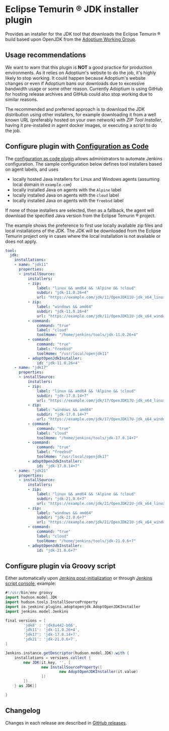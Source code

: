 # Eclipse Temurin :registered: JDK installer plugin

Provides an installer for the JDK tool that downloads the Eclipse Temurin :registered: build based upon OpenJDK from the [Adoptium Working Group](https://adoptium.net/).

## Usage recommendations

We want to warn that this plugin is **NOT** a good practice for production environments. As it relies on
Adoptium's website to do the job, it's highly likely to stop working. It could happen because Adoptium's website
changes or even if Adoptium bans our downloads due to excessive bandwidth usage or some other reason.
Currently Adoptium is using GitHub for hosting release archives and GitHub could also stop working due to similar
reasons.

The recommended and preferred approach is to download the JDK distribution using other installers, for example downloading it from a
well known URL (preferably hosted on your own network) with _ZIP Tool Installer_, having it pre-installed in agent
docker images, or executing a script to do the job.

## Configure plugin with [Configuration as Code](https://plugins.jenkins.io/configuration-as-code/)

The [configuration as code plugin](https://plugins.jenkins.io/configuration-as-code/) allows administrators to automate Jenkins configuration.
The sample configuration below defines tool installers based on agent labels, and uses

* locally hosted Java installers for Linux and Windows agents (assuming local domain in `example.com`)
* locally installed Java on agents with the `Alpine` label
* locally installed Java on agents with the `cloud` label
* locally installed Java on agents with the `freebsd` label

If none of those installers are selected, then as a fallback, the agent will download the specified Java version from the Eclipse Temurin :registered: project.

The example shows the preference to first use locally available zip files and local installations of the JDK.
The JDK will be downloaded from the Eclipse Temurin project only in cases where the local installation is not available or does not apply.

```yaml
tool:
  jdk:
    installations:
    - name: "jdk11"
      properties:
      - installSource:
          installers:
          - zip:
              label: "linux && amd64 && !Alpine && !cloud"
              subdir: "jdk-11.0.26+4"
              url: "https://example.com/jdk/11/OpenJDK11U-jdk_x64_linux_hotspot_11.0.26_4.tar.gz"
          - zip:
              label: "windows && amd64"
              subdir: "jdk-11.0.26+4"
              url: "https://example.com/jdk/11/OpenJDK11U-jdk_x64_windows_hotspot_11.0.26_4.zip"
          - command:
              command: "true"
              label: "cloud"
              toolHome: "/home/jenkins/tools/jdk-11.0.26+4"
          - command:
              command: "true"
              label: "freebsd"
              toolHome: "/usr/local/openjdk11"
          - adoptOpenJdkInstaller:
              id: "jdk-11.0.26+4"
    - name: "jdk17"
      properties:
      - installSource:
          installers:
          - zip:
              label: "linux && amd64 && !Alpine && !cloud"
              subdir: "jdk-17.0.14+7"
              url: "https://example.com/jdk/17/OpenJDK17U-jdk_x64_linux_hotspot_17.0.14_7.tar.gz"
          - zip:
              label: "windows && amd64"
              subdir: "jdk-17.0.14+7"
              url: "https://example.com/jdk/17/OpenJDK17U-jdk_x64_windows_hotspot_17.0.14_7.zip"
          - command:
              command: "true"
              label: "cloud"
              toolHome: "/home/jenkins/tools/jdk-17.0.14+7"
          - command:
              command: "true"
              label: "freebsd"
              toolHome: "/usr/local/openjdk17"
          - adoptOpenJdkInstaller:
              id: "jdk-17.0.14+7"
    - name: "jdk21"
      properties:
      - installSource:
          installers:
          - zip:
              label: "linux && amd64 && !Alpine && !cloud"
              subdir: "jdk-21.0.6+7"
              url: "https://example.com/jdk/21/OpenJDK21U-jdk_x64_linux_hotspot_21.0.6_7.tar.gz"
          - zip:
              label: "windows && amd64"
              subdir: "jdk-21.0.6+7"
              url: "https://example.com/jdk/21/OpenJDK21U-jdk_x64_windows_hotspot_21.0.6_7.zip"
          - command:
              command: "true"
              label: "cloud"
              toolHome: "/home/jenkins/tools/jdk-21.0.6+7"
          - adoptOpenJdkInstaller:
              id: "jdk-21.0.6+7"
```

## Configure plugin via Groovy script

Either automatically upon [Jenkins post-initialization](https://www.jenkins.io/doc/book/managing/groovy-hook-scripts/) or through
[Jenkins script console](https://www.jenkins.io/doc/book/managing/script-console/), example:

```groovy
#!/usr/bin/env groovy
import hudson.model.JDK
import hudson.tools.InstallSourceProperty
import io.jenkins.plugins.adoptopenjdk.AdoptOpenJDKInstaller
import jenkins.model.Jenkins

final versions = [
        'jdk8' : 'jdk8u442-b06',
        'jdk11': 'jdk-11.0.26+4',
        'jdk17': 'jdk-17.0.14+7',
        'jdk21': 'jdk-21.0.6+7',
]

Jenkins.instance.getDescriptor(hudson.model.JDK).with {
    installations = versions.collect {
        new JDK(it.key, '', [
                new InstallSourceProperty([
                        new AdoptOpenJDKInstaller(it.value)
                ])
        ])
    } as JDK[]

}
```

## Changelog

Changes in each release are described in [GitHub releases](https://github.com/jenkinsci/adoptopenjdk-plugin/releases).
